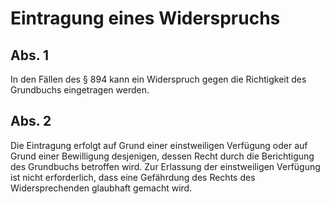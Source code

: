 # Eintragung eines Widerspruchs



## Abs. 1

 In den Fällen des § 894 kann ein Widerspruch gegen die Richtigkeit des Grundbuchs eingetragen werden.

## Abs. 2

 Die Eintragung erfolgt auf Grund einer einstweiligen Verfügung oder auf Grund einer Bewilligung desjenigen, dessen Recht durch die Berichtigung des Grundbuchs betroffen wird. Zur Erlassung der einstweiligen Verfügung ist nicht erforderlich, dass eine Gefährdung des Rechts des Widersprechenden glaubhaft gemacht wird. 

